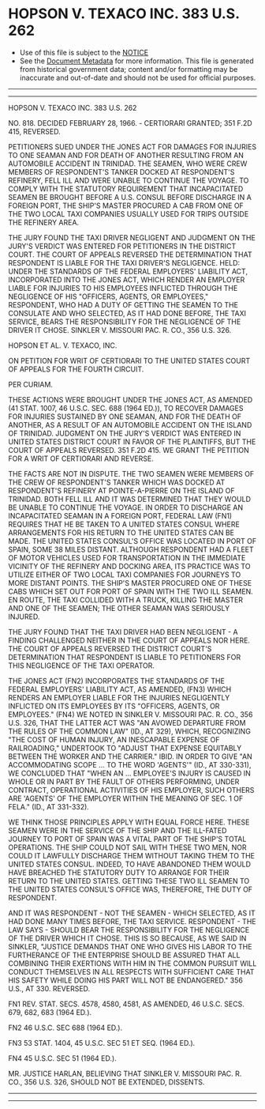---
---

# HOPSON V. TEXACO INC. 383 U.S. 262

* Use of this file is subject to the [NOTICE](https://github.com/publicdocs/notice/blob/master/NOTICE)
* See the [Document Metadata](../../../) for more information.
  This file is generated from historical government data; content and/or formatting may be inaccurate and out-of-date and should not be used for official purposes.

----------
----------

HOPSON V. TEXACO INC. 383 U.S. 262

NO. 818.  DECIDED FEBRUARY 28, 1966.  - CERTIORARI GRANTED; 351 F.2D 415, REVERSED.

PETITIONERS SUED UNDER THE JONES ACT FOR DAMAGES FOR INJURIES TO ONE SEAMAN AND FOR DEATH OF ANOTHER RESULTING FROM AN AUTOMOBILE ACCIDENT IN TRINIDAD.  THE SEAMEN, WHO WERE CREW MEMBERS OF RESPONDENT'S TANKER DOCKED AT RESPONDENT'S REFINERY, FELL ILL AND WERE UNABLE TO CONTINUE THE VOYAGE.  TO COMPLY WITH THE STATUTORY REQUIREMENT THAT INCAPACITATED SEAMEN BE BROUGHT BEFORE A U.S. CONSUL BEFORE DISCHARGE IN A FOREIGN PORT, THE SHIP'S MASTER PROCURED A CAB FROM ONE OF THE TWO LOCAL TAXI COMPANIES USUALLY USED FOR TRIPS OUTSIDE THE REFINERY AREA.

THE JURY FOUND THE TAXI DRIVER NEGLIGENT AND JUDGMENT ON THE JURY'S VERDICT WAS ENTERED FOR PETITIONERS IN THE DISTRICT COURT.  THE COURT OF APPEALS REVERSED THE DETERMINATION THAT RESPONDENT IS LIABLE FOR THE TAXI DRIVER'S NEGLIGENCE.  HELD:  UNDER THE STANDARDS OF THE FEDERAL EMPLOYERS' LIABILITY ACT, INCORPORATED INTO THE JONES ACT, WHICH RENDER AN EMPLOYER LIABLE FOR INJURIES TO HIS EMPLOYEES INFLICTED THROUGH THE NEGLIGENCE OF HIS "OFFICERS, AGENTS, OR EMPLOYEES," RESPONDENT, WHO HAD A DUTY OF GETTING THE SEAMEN TO THE CONSULATE AND WHO SELECTED, AS IT HAD DONE BEFORE, THE TAXI SERVICE, BEARS THE RESPONSIBILITY FOR THE NEGLIGENCE OF THE DRIVER IT CHOSE.  SINKLER V. MISSOURI PAC.  R. CO., 356 U.S. 326.

HOPSON ET AL. V. TEXACO, INC.

ON PETITION FOR WRIT OF CERTIORARI TO THE UNITED STATES COURT OF APPEALS FOR THE FOURTH CIRCUIT.

PER CURIAM.

THESE ACTIONS WERE BROUGHT UNDER THE JONES ACT, AS AMENDED (41 STAT. 1007, 46 U.S.C. SEC. 688 (1964 ED.)), TO RECOVER DAMAGES FOR INJURIES SUSTAINED BY ONE SEAMAN, AND FOR THE DEATH OF ANOTHER, AS A RESULT OF AN AUTOMOBILE ACCIDENT ON THE ISLAND OF TRINIDAD.  JUDGMENT ON THE JURY'S VERDICT WAS ENTERED IN UNITED STATES DISTRICT COURT IN FAVOR OF THE PLAINTIFFS, BUT THE COURT OF APPEALS REVERSED.  351 F.2D 415.  WE GRANT THE PETITION FOR A WRIT OF CERTIORARI AND REVERSE.

THE FACTS ARE NOT IN DISPUTE.  THE TWO SEAMEN WERE MEMBERS OF THE CREW OF RESPONDENT'S TANKER WHICH WAS DOCKED AT RESPONDENT'S REFINERY AT POINTE-A-PIERRE ON THE ISLAND OF TRINIDAD.  BOTH FELL ILL AND IT WAS DETERMINED THAT THEY WOULD BE UNABLE TO CONTINUE THE VOYAGE.  IN ORDER TO DISCHARGE AN INCAPACITATED SEAMAN IN A FOREIGN PORT, FEDERAL LAW (FN1) REQUIRES THAT HE BE TAKEN TO A UNITED STATES CONSUL WHERE ARRANGEMENTS FOR HIS RETURN TO THE UNITED STATES CAN BE MADE.  THE UNITED STATES CONSUL'S OFFICE WAS LOCATED IN PORT OF SPAIN, SOME 38 MILES DISTANT.  ALTHOUGH RESPONDENT HAD A FLEET OF MOTOR VEHICLES USED FOR TRANSPORTATION IN THE IMMEDIATE VICINITY OF THE REFINERY AND DOCKING AREA, ITS PRACTICE WAS TO UTILIZE EITHER OF TWO LOCAL TAXI COMPANIES FOR JOURNEYS TO MORE DISTANT POINTS.  THE SHIP'S MASTER PROCURED ONE OF THESE CABS WHICH SET OUT FOR PORT OF SPAIN WITH THE TWO ILL SEAMEN.  EN ROUTE, THE TAXI COLLIDED WITH A TRUCK, KILLING THE MASTER AND ONE OF THE SEAMEN; THE OTHER SEAMAN WAS SERIOUSLY INJURED.

THE JURY FOUND THAT THE TAXI DRIVER HAD BEEN NEGLIGENT - A FINDING CHALLENGED NEITHER IN THE COURT OF APPEALS NOR HERE.  THE COURT OF APPEALS REVERSED THE DISTRICT COURT'S DETERMINATION THAT RESPONDENT IS LIABLE TO PETITIONERS FOR THIS NEGLIGENCE OF THE TAXI OPERATOR.

THE JONES ACT  (FN2) INCORPORATES THE STANDARDS OF THE FEDERAL EMPLOYERS' LIABILITY ACT, AS AMENDED,  (FN3) WHICH RENDERS AN EMPLOYER LIABLE FOR THE INJURIES NEGLIGENTLY INFLICTED ON ITS EMPLOYEES BY ITS "OFFICERS, AGENTS, OR EMPLOYEES."  (FN4)  WE NOTED IN SINKLER V. MISSOURI PAC. R. CO., 356 U.S. 326, THAT THE LATTER ACT WAS "AN AVOWED DEPARTURE FROM THE RULES OF THE COMMON LAW" (ID., AT 329), WHICH, RECOGNIZING "THE COST OF HUMAN INJURY, AN INESCAPABLE EXPENSE OF RAILROADING," UNDERTOOK TO "ADJUST THAT EXPENSE EQUITABLY BETWEEN THE WORKER AND THE CARRIER."  IBID.  IN ORDER TO GIVE "AN ACCOMMODATING SCOPE  ...  TO THE WORD 'AGENTS'" (ID., AT 330-331), WE CONCLUDED THAT "WHEN AN  ...  EMPLOYEE'S INJURY IS CAUSED IN WHOLE OR IN PART BY THE FAULT OF OTHERS PERFORMING, UNDER CONTRACT, OPERATIONAL ACTIVITIES OF HIS EMPLOYER, SUCH OTHERS ARE 'AGENTS' OF THE EMPLOYER WITHIN THE MEANING OF SEC. 1 OF FELA."  (ID., AT 331-332).

WE THINK THOSE PRINCIPLES APPLY WITH EQUAL FORCE HERE.  THESE SEAMEN WERE IN THE SERVICE OF THE SHIP AND THE ILL-FATED JOURNEY TO PORT OF SPAIN WAS A VITAL PART OF THE SHIP'S TOTAL OPERATIONS.  THE SHIP COULD NOT SAIL WITH THESE TWO MEN, NOR COULD IT LAWFULLY DISCHARGE THEM WITHOUT TAKING THEM TO THE UNITED STATES CONSUL.  INDEED, TO HAVE ABANDONED THEM WOULD HAVE BREACHED THE STATUTORY DUTY TO ARRANGE FOR THEIR RETURN TO THE UNITED STATES.  GETTING THESE TWO ILL SEAMEN TO THE UNITED STATES CONSUL'S OFFICE WAS, THEREFORE, THE DUTY OF RESPONDENT.

AND IT WAS RESPONDENT - NOT THE SEAMEN - WHICH SELECTED, AS IT HAD DONE MANY TIMES BEFORE, THE TAXI SERVICE.  RESPONDENT - THE LAW SAYS - SHOULD BEAR THE RESPONSIBILITY FOR THE NEGLIGENCE OF THE DRIVER WHICH IT CHOSE.  THIS IS SO BECAUSE, AS WE SAID IN SINKLER, "JUSTICE DEMANDS THAT ONE WHO GIVES HIS LABOR TO THE FURTHERANCE OF THE ENTERPRISE SHOULD BE ASSURED THAT ALL COMBINING THEIR EXERTIONS WITH HIM IN THE COMMON PURSUIT WILL CONDUCT THEMSELVES IN ALL RESPECTS WITH SUFFICIENT CARE THAT HIS SAFETY WHILE DOING HIS PART WILL NOT BE ENDANGERED."  356 U.S., AT 330.  REVERSED.

FN1  REV. STAT. SECS. 4578, 4580, 4581, AS AMENDED, 46 U.S.C. SECS. 679, 682, 683 (1964 ED.).

FN2  46 U.S.C. SEC 688 (1964 ED.).

FN3  53 STAT. 1404, 45 U.S.C. SEC 51 ET SEQ. (1964 ED.).

FN4  45 U.S.C. SEC 51 (1964 ED.).

MR. JUSTICE HARLAN, BELIEVING THAT SINKLER V. MISSOURI PAC. R. CO., 356 U.S. 326, SHOULD NOT BE EXTENDED, DISSENTS.


----------
----------

